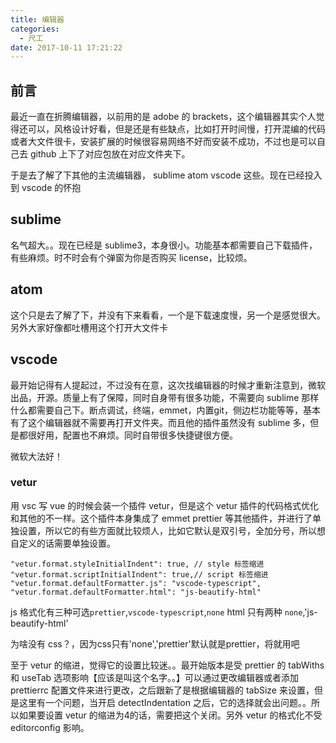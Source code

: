 ```yaml
---
title: 编辑器
categories:
  - 尺工
date: 2017-10-11 17:21:22
---
```

<p></p>
<!-- more -->

## 前言
最近一直在折腾编辑器，以前用的是 adobe 的 brackets，这个编辑器其实个人觉得还可以，风格设计好看，但是还是有些缺点，比如打开时间慢，打开混编的代码或者大文件很卡，安装扩展的时候很容易网络不好而安装不成功，不过也是可以自己去 github 上下了对应包放在对应文件夹下。

于是去了解了下其他的主流编辑器， sublime atom vscode 这些。现在已经投入到 vscode 的怀抱

## sublime
名气超大。。现在已经是 sublime3，本身很小。功能基本都需要自己下载插件，有些麻烦。时不时会有个弹窗为你是否购买 license，比较烦。

## atom
这个只是去了解了下，并没有下来看看，一个是下载速度慢，另一个是感觉很大。另外大家好像都吐槽用这个打开大文件卡

## vscode
最开始记得有人提起过，不过没有在意，这次找编辑器的时候才重新注意到，微软出品，开源。质量上有了保障，同时自身带有很多功能，不需要向 sublime 那样什么都需要自己下。断点调试，终端，emmet，内置git，侧边栏功能等等，基本有了这个编辑器就不需要再打开文件夹。而且他的插件虽然没有 sublime 多，但是都很好用，配置也不麻烦。同时自带很多快捷键很方便。

微软大法好！

### vetur
用 vsc 写 vue 的时候会装一个插件 vetur，但是这个 vetur 插件的代码格式优化和其他的不一样。这个插件本身集成了 emmet prettier 等其他插件，并进行了单独设置，所以它的有些方面就比较烦人，比如它默认是双引号，全加分号，所以想自定义的话需要单独设置。
```
"vetur.format.styleInitialIndent": true, // style 标签缩进
"vetur.format.scriptInitialIndent": true,// script 标签缩进
"vetur.format.defaultFormatter.js": "vscode-typescript",  
"vetur.format.defaultFormatter.html": "js-beautify-html"
```
js 格式化有三种可选`prettier`,`vscode-typescript`,`none`
html 只有两种 `none`,'js-beautify-html'

为啥没有 css？，因为css只有'none','prettier'默认就是prettier，将就用吧

至于 vetur 的缩进，觉得它的设置比较迷。。最开始版本是受 prettier 的 tabWiths 和 useTab 选项影响【应该是叫这个名字。。】可以通过更改编辑器或者添加 prettierrc 配置文件来进行更改，之后跟新了是根据编辑器的 tabSize 来设置，但是这里有一个问题，当开启 detectIndentation 之后，它的选择就会出问题。。所以如果要设置 vetur 的缩进为4的话，需要把这个关闭。另外 vetur 的格式化不受 editorconfig 影响。